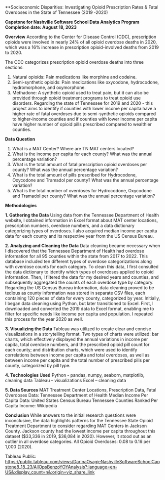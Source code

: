 **Socieconomic Disparities: Investigating Opioid Prescription Rates & Fatal Overdoses in the State of Tennessee (2019 -2020)

**Capstone for Nashville Software School Data Analytics Program**
**Completion date: August 18, 2023**

**Overview**
According to the Center for Disease Control (CDC), prescription opioids were involved in nearly 24% of all opioid overdose deaths in 2020, which was a 16% increase in prescription opioid-involved deaths from 2019 to 2020.

The CDC categorizes prescription opioid overdose deaths into three sections:
1.	Natural opioids: Pain medications like morphine and codeine.
2.	Semi-synthetic opioids: Pain medications like oxycodone, hydrocodone, hydromorphone, and oxymorphone.
3.	Methadone: A synthetic opioid used to treat pain, but it can also be provided through opioid treatment programs to treat opioid use disorders.
Regarding the state of Tennessee for 2019 and 2020 - this project aims to identify if counties with lower income per capita have a higher rate of fatal overdoses due to semi-synthetic opioids compared to higher-income counties and if counties with lower income per capita have higher number of opioid pills prescribed compared to wealthier counties.

**Data Question**
1.	What is a MAT Center? Where are TN MAT centers located? 
2.	What is the income per capita for each county? What was the annual percentage variation?
3.	What is the total amount of fatal prescription opioid overdoses per county? What was the annual percentage variation?
4.	What is the total amount of pills prescribed for Hydrocodone, Oxycodone and Tramadol per county?  What was the annual percentage variation?
5.	What is the total number of overdoses for Hydrocodone, Oxycodone and Tramadol per county? What was the annual percentage variation?

**Methodologies**

**1. Gathering the Data**
Using data from the Tennessee Department of Health website, I obtained information in Excel format about MAT center locations, prescription numbers, overdose numbers, and a data dictionary categorizing types of overdoses.
I also acquired median income per capita data for each county and its respective year from the US Census Bureau.

**2. Analyzing and Cleaning the Data**
Data cleaning became necessary when I discovered that the Tennessee Department of Health had overdose information for all 95 counties within the state from 2017 to 2022. This database included ten different types of overdose categorizations along with overdose counts for each category. To clean this data, I first consulted the data dictionary to identify which types of overdoses applied to opioid information. Then, I filtered the data for my desired years and counties, and subsequently aggregated the counts of each overdose type by category.
Regarding the US Census Bureau information, data cleaning proved to be tedious as county information was stored in separate CSV files, each containing 120 pieces of data for every county, categorized by year. Initially, I began data cleaning using Python, but later transitioned to Excel. First, I downloaded and converted the 2019 data to Excel format, enabling me to filter for specific needs like income per capita and population. I repeated this process for the year 2020 as well.

**3. Visualizing the Data**
Tableau was utilized to create clear and concise visualizations in a storytelling format. Two types of charts were utilized: bar charts, which effectively displayed the annual variations in income per capita, total overdose numbers, and the prescribed opioid pill count for each county; and distribution charts, which were used to identify correlations between income per capita and total overdoses, as well as between income per capita and the total number of prescribed pills per county, categorized by pill type.

**4. Technologies Used**
Python - pandas, numpy, seaborn, matplotlib, cleaning data
Tableau – visualizations
Excel – cleaning data

**5. Data Sources**
MAT Treatment Center Locations, Prescription Data, Fatal Overdoses Data: Tennessee Department of Health 
Median Income Per Capita Data: United States Census Bureau 
Tennessee Counties Ranked Per Capita Income: Wikipedia 

**Conclusion**
While answers to the initial research questions were inconclusive, the data highlights patterns for the Tennessee State Opioid Treatment Department to consider regarding MAT Centers in Jackson County. 
Jackson county had the lowest income per capita throughout this dataset ($33,336 in 2019, $36,084 in 2020). However, it stood out as an outlier in all overdose categories. 
All Opioid Overdoses: 0.08 to 0.16 per 1,000 (2020). 

Tableau Public: https://public.tableau.com/views/DarinaOsagieNashvilleSoftwareSchoolCapstone8_18_23/AllOpsBenzoYOYAnalysis?:language=en-US&:display_count=n&:origin=viz_share_link
